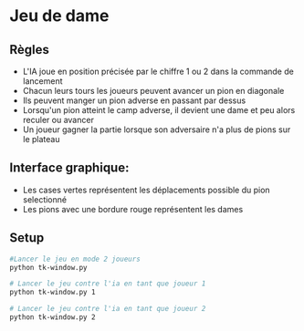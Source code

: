 # Jeu de dame

## Règles
- L'IA joue en position précisée par le chiffre 1 ou 2 dans la commande de lancement
- Chacun leurs tours les joueurs peuvent avancer un pion en diagonale
- Ils peuvent manger un pion adverse en passant par dessus
- Lorsqu'un pion atteint le camp adverse, il devient une dame et peu alors reculer ou avancer
- Un joueur gagner la partie lorsque son adversaire n'a plus de pions sur le plateau
  
## Interface graphique:
- Les cases vertes représentent les déplacements possible du pion selectionné
- Les pions avec une bordure rouge représentent les dames
## Setup
```bash
#Lancer le jeu en mode 2 joueurs
python tk-window.py

# Lancer le jeu contre l'ia en tant que joueur 1
python tk-window.py 1

# Lancer le jeu contre l'ia en tant que joueur 2
python tk-window.py 2

```